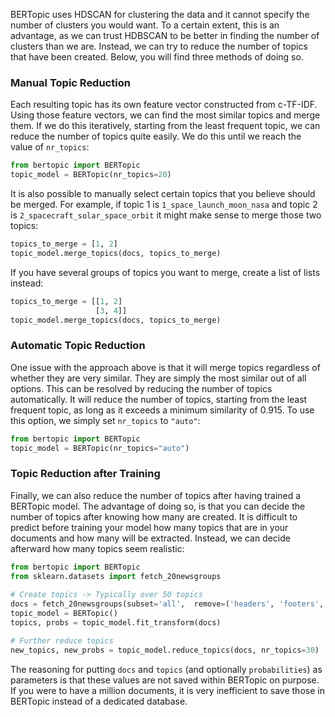 BERTopic uses HDSCAN for clustering the data and it cannot specify the number of clusters you would want. To a certain extent, 
this is an advantage, as we can trust HDBSCAN to be better in finding the number of clusters than we are.
Instead, we can try to reduce the number of topics that have been created. Below, you will find three methods of doing 
so. 
  
### **Manual Topic Reduction**
Each resulting topic has its own 
feature vector constructed from c-TF-IDF. Using those feature vectors, we can find the most similar 
topics and merge them. If we do this iteratively, starting from the least frequent topic, we can reduce the number of topics quite easily. We do this until we reach the value of `nr_topics`:  

```python
from bertopic import BERTopic
topic_model = BERTopic(nr_topics=20)
```

It is also possible to manually select certain topics that you believe should be merged. 
For example, if topic 1 is `1_space_launch_moon_nasa` and topic 2 is `2_spacecraft_solar_space_orbit` 
it might make sense to merge those two topics: 

```python
topics_to_merge = [1, 2]
topic_model.merge_topics(docs, topics_to_merge)
```

If you have several groups of topics you want to merge, create a list of lists instead:

```python
topics_to_merge = [[1, 2]
                   [3, 4]]
topic_model.merge_topics(docs, topics_to_merge)
```

### **Automatic Topic Reduction**
One issue with the approach above is that it will merge topics regardless of whether they are very similar. They 
are simply the most similar out of all options. This can be resolved by reducing the number of topics automatically. 
It will reduce the number of topics, starting from the least frequent topic, as long as it exceeds a minimum 
similarity of 0.915. To use this option, we simply set `nr_topics` to `"auto"`:

```python
from bertopic import BERTopic
topic_model = BERTopic(nr_topics="auto")
```

### **Topic Reduction after Training**
Finally, we can also reduce the number of topics after having trained a BERTopic model. The advantage of doing so, 
is that you can decide the number of topics after knowing how many are created. It is difficult to 
predict before training your model how many topics that are in your documents and how many will be extracted. 
Instead, we can decide afterward how many topics seem realistic:

```python
from bertopic import BERTopic
from sklearn.datasets import fetch_20newsgroups
 
# Create topics -> Typically over 50 topics
docs = fetch_20newsgroups(subset='all',  remove=('headers', 'footers', 'quotes'))['data']
topic_model = BERTopic()
topics, probs = topic_model.fit_transform(docs)

# Further reduce topics
new_topics, new_probs = topic_model.reduce_topics(docs, nr_topics=30)
```

The reasoning for putting `docs` and `topics` (and optionally `probabilities`) as parameters is that these values are not saved within 
BERTopic on purpose. If you were to have a million documents, it is very inefficient to save those in BERTopic 
instead of a dedicated database.  

